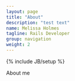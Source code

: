 ```yaml
---
layout: page
title: "About"
description: "test text"
name: Melissa Holmes
tagline: Rails Developer
group: navigation
weight: 2
---
```

{% include JB/setup %}

<p>
	About me
</p>
